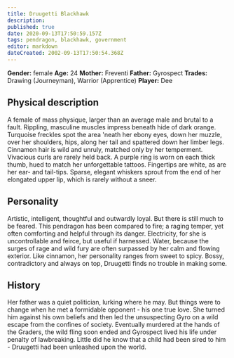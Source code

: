```yaml
---
title: Druugetti Blackhawk
description: 
published: true
date: 2020-09-13T17:50:59.157Z
tags: pendragon, blackhawk, government
editor: markdown
dateCreated: 2002-09-13T17:50:54.368Z
---
```


**Gender:** female
**Age:** 24
**Mother:** Freventi
**Father:** Gyrospect
**Trades:** Drawing (Journeyman), Warrior (Apprentice)
**Player:** Dee

## Physical description

A female of mass physique, larger than an average male and brutal to a fault. Rippling, masculine muscles impress beneath hide of dark orange. Turquoise freckles spot the area 'neath her ebony eyes, down her muzzle, over her shoulders, hips, along her tail and spattered down her limber legs. Cinnamon hair is wild and unruly, matched only by her temperment. Vivacious curls are rarely held back. A purple ring is worn on each thick thumb, hued to match her unforgettable tattoos. Fingertips are white, as are her ear- and tail-tips. Sparse, elegant whiskers sprout from the end of her elongated upper lip, which is rarely without a sneer.

## Personality

Artistic, intelligent, thoughtful and outwardly loyal. But there is still much to be feared. This pendragon has been compared to fire; a raging temper, yet often comforting and helpful through its danger. Electricity, for she is uncontrollable and feirce, but useful if harnessed. Water, because the surges of rage and wild fury are often surpassed by her calm and flowing exterior. Like cinnamon, her personality ranges from sweet to spicy. Bossy, contradictory and always on top, Druugetti finds no trouble in making some.

## History

Her father was a quiet politician, lurking where he may. But things were to change when he met a formidable opponent - his one true love. She turned him against his own beliefs and then led the unsuspecting Gyro on a wild escape from the confines of society. Eventually murdered at the hands of the Graders, the wild fling soon ended and Gyrospect lived his life under penalty of lawbreaking. Little did he know that a child had been sired to him - Druugetti had been unleashed upon the world.